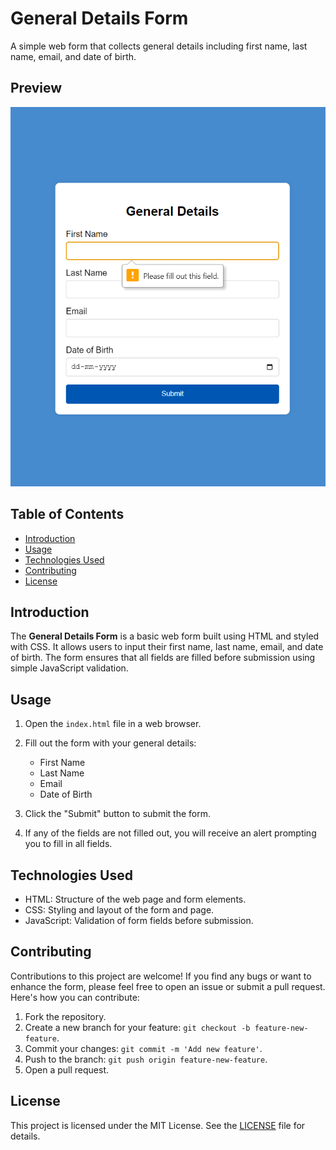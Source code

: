 # General Details Form

A simple web form that collects general details including first name, last name, email, and date of birth.

## Preview

![General Details Form Preview](image_2023-08-30_002746827.png)

## Table of Contents

- [Introduction](#introduction)
- [Usage](#usage)
- [Technologies Used](#technologies-used)
- [Contributing](#contributing)
- [License](#license)

## Introduction

The **General Details Form** is a basic web form built using HTML and styled with CSS. It allows users to input their first name, last name, email, and date of birth. The form ensures that all fields are filled before submission using simple JavaScript validation.

## Usage

1. Open the `index.html` file in a web browser.

2. Fill out the form with your general details:

   - First Name
   - Last Name
   - Email
   - Date of Birth

3. Click the "Submit" button to submit the form.

4. If any of the fields are not filled out, you will receive an alert prompting you to fill in all fields.

## Technologies Used

- HTML: Structure of the web page and form elements.
- CSS: Styling and layout of the form and page.
- JavaScript: Validation of form fields before submission.

## Contributing

Contributions to this project are welcome! If you find any bugs or want to enhance the form, please feel free to open an issue or submit a pull request. Here's how you can contribute:

1. Fork the repository.
2. Create a new branch for your feature: `git checkout -b feature-new-feature`.
3. Commit your changes: `git commit -m 'Add new feature'`.
4. Push to the branch: `git push origin feature-new-feature`.
5. Open a pull request.

## License

This project is licensed under the MIT License. See the [LICENSE](LICENSE) file for details.
